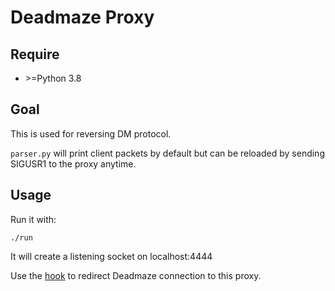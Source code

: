 # Deadmaze Proxy

## Require

* \>=Python 3.8


## Goal

This is used for reversing DM protocol.

`parser.py` will print client packets by default but can be reloaded by
sending SIGUSR1 to the proxy anytime.


## Usage

Run it with:
```
./run
```

It will create a listening socket on localhost:4444


Use the [hook](../hook) to redirect Deadmaze connection to this proxy.
